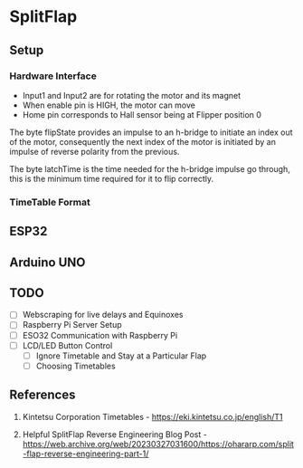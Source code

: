 # SplitFlap
## Setup
### Hardware Interface
 - Input1 and Input2 are for rotating the motor and its magnet
 - When enable pin is HIGH, the motor can move 
 - Home pin corresponds to Hall sensor being at Flipper position 0

The byte flipState provides an impulse to an h-bridge to initiate an index out of the motor, consequently the next index of the motor is initiated by an impulse of reverse polarity from the previous.

The byte latchTime is the time needed for the h-bridge impulse go through, this is the minimum time required for it to flip correctly.

### TimeTable Format


## ESP32


## Arduino UNO


## TODO
- [ ] Webscraping for live delays and Equinoxes
- [ ] Raspberry Pi Server Setup
- [ ] ESO32 Communication with Raspberry Pi
- [ ] LCD/LED Button Control
  - [ ] Ignore Timetable and Stay at a Particular Flap
  - [ ] Choosing Timetables

## References
1. Kintetsu Corporation Timetables - https://eki.kintetsu.co.jp/english/T1

2. Helpful SplitFlap Reverse Engineering Blog Post - https://web.archive.org/web/20230327031600/https://ohararp.com/split-flap-reverse-engineering-part-1/
